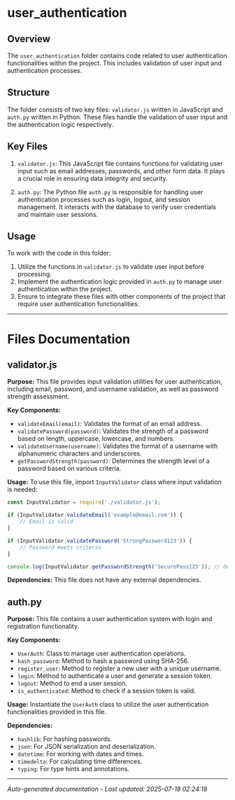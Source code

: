 # user_authentication

## Overview
The `user_authentication` folder contains code related to user authentication functionalities within the project. This includes validation of user input and authentication processes.

## Structure
The folder consists of two key files: `validator.js` written in JavaScript and `auth.py` written in Python. These files handle the validation of user input and the authentication logic respectively.

## Key Files
1. `validator.js`: This JavaScript file contains functions for validating user input such as email addresses, passwords, and other form data. It plays a crucial role in ensuring data integrity and security.
   
2. `auth.py`: The Python file `auth.py` is responsible for handling user authentication processes such as login, logout, and session management. It interacts with the database to verify user credentials and maintain user sessions.

## Usage
To work with the code in this folder:
1. Utilize the functions in `validator.js` to validate user input before processing.
2. Implement the authentication logic provided in `auth.py` to manage user authentication within the project.
3. Ensure to integrate these files with other components of the project that require user authentication functionalities.

---

# Files Documentation

## validator.js

**Purpose:** This file provides input validation utilities for user authentication, including email, password, and username validation, as well as password strength assessment.

**Key Components:**
- `validateEmail(email)`: Validates the format of an email address.
- `validatePassword(password)`: Validates the strength of a password based on length, uppercase, lowercase, and numbers.
- `validateUsername(username)`: Validates the format of a username with alphanumeric characters and underscores.
- `getPasswordStrength(password)`: Determines the strength level of a password based on various criteria.

**Usage:** To use this file, import `InputValidator` class where input validation is needed:
```javascript
const InputValidator = require('./validator.js');

if (InputValidator.validateEmail('example@email.com')) {
    // Email is valid
}

if (InputValidator.validatePassword('StrongPassword123')) {
    // Password meets criteria
}

console.log(InputValidator.getPasswordStrength('SecurePass123')); // Output: 'Strong'
```

**Dependencies:** This file does not have any external dependencies.

## auth.py

**Purpose:** This file contains a user authentication system with login and registration functionality.

**Key Components:**
- `UserAuth`: Class to manage user authentication operations.
- `hash_password`: Method to hash a password using SHA-256.
- `register_user`: Method to register a new user with a unique username.
- `login`: Method to authenticate a user and generate a session token.
- `logout`: Method to end a user session.
- `is_authenticated`: Method to check if a session token is valid.

**Usage:** Instantiate the `UserAuth` class to utilize the user authentication functionalities provided in this file.

**Dependencies:**
- `hashlib`: For hashing passwords.
- `json`: For JSON serialization and deserialization.
- `datetime`: For working with dates and times.
- `timedelta`: For calculating time differences.
- `typing`: For type hints and annotations.

---
*Auto-generated documentation - Last updated: 2025-07-18 02:24:18*
